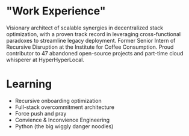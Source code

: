 # "Work Experience"
Visionary architect of scalable synergies in decentralized stack optimization, with a proven track record in leveraging cross-functional paradoxes to streamline legacy deployment. Former Senior Intern of Recursive Disruption at the Institute for Coffee Consumption. Proud contributor to 47 abandoned open-source projects and part-time cloud whisperer at HyperHyperLocal.
# Learning
  - Recursive onboarding optimization
  - Full-stack overcommitment architecture
  - Force push and pray
  - Convience & Inconvience Engineering
  - Python (the big wiggly danger noodles)
